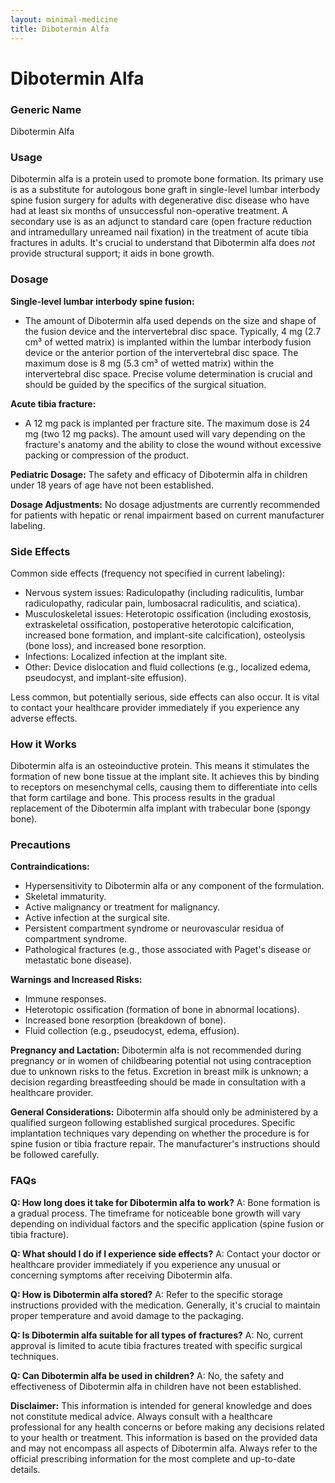```yaml
---
layout: minimal-medicine
title: Dibotermin Alfa
---
```


# Dibotermin Alfa
### Generic Name
Dibotermin Alfa

### Usage
Dibotermin alfa is a protein used to promote bone formation.  Its primary use is as a substitute for autologous bone graft in single-level lumbar interbody spine fusion surgery for adults with degenerative disc disease who have had at least six months of unsuccessful non-operative treatment.  A secondary use is as an adjunct to standard care (open fracture reduction and intramedullary unreamed nail fixation) in the treatment of acute tibia fractures in adults.  It's crucial to understand that Dibotermin alfa does *not* provide structural support; it aids in bone growth.

### Dosage

**Single-level lumbar interbody spine fusion:**

*   The amount of Dibotermin alfa used depends on the size and shape of the fusion device and the intervertebral disc space. Typically, 4 mg (2.7 cm³ of wetted matrix) is implanted within the lumbar interbody fusion device or the anterior portion of the intervertebral disc space.  The maximum dose is 8 mg (5.3 cm³ of wetted matrix) within the intervertebral disc space.  Precise volume determination is crucial and should be guided by the specifics of the surgical situation.

**Acute tibia fracture:**

*   A 12 mg pack is implanted per fracture site. The maximum dose is 24 mg (two 12 mg packs). The amount used will vary depending on the fracture's anatomy and the ability to close the wound without excessive packing or compression of the product.

**Pediatric Dosage:** The safety and efficacy of Dibotermin alfa in children under 18 years of age have not been established.

**Dosage Adjustments:**  No dosage adjustments are currently recommended for patients with hepatic or renal impairment based on current manufacturer labeling.

### Side Effects

Common side effects (frequency not specified in current labeling):

*   Nervous system issues: Radiculopathy (including radiculitis, lumbar radiculopathy, radicular pain, lumbosacral radiculitis, and sciatica).
*   Musculoskeletal issues: Heterotopic ossification (including exostosis, extraskeletal ossification, postoperative heterotopic calcification, increased bone formation, and implant-site calcification), osteolysis (bone loss), and increased bone resorption.
*   Infections: Localized infection at the implant site.
*   Other: Device dislocation and fluid collections (e.g., localized edema, pseudocyst, and implant-site effusion).


Less common, but potentially serious, side effects can also occur.  It is vital to contact your healthcare provider immediately if you experience any adverse effects.

### How it Works
Dibotermin alfa is an osteoinductive protein.  This means it stimulates the formation of new bone tissue at the implant site.  It achieves this by binding to receptors on mesenchymal cells, causing them to differentiate into cells that form cartilage and bone.  This process results in the gradual replacement of the Dibotermin alfa implant with trabecular bone (spongy bone).

### Precautions

**Contraindications:**

*   Hypersensitivity to Dibotermin alfa or any component of the formulation.
*   Skeletal immaturity.
*   Active malignancy or treatment for malignancy.
*   Active infection at the surgical site.
*   Persistent compartment syndrome or neurovascular residua of compartment syndrome.
*   Pathological fractures (e.g., those associated with Paget's disease or metastatic bone disease).


**Warnings and Increased Risks:**

*   Immune responses.
*   Heterotopic ossification (formation of bone in abnormal locations).
*   Increased bone resorption (breakdown of bone).
*   Fluid collection (e.g., pseudocyst, edema, effusion).

**Pregnancy and Lactation:**  Dibotermin alfa is not recommended during pregnancy or in women of childbearing potential not using contraception due to unknown risks to the fetus.  Excretion in breast milk is unknown; a decision regarding breastfeeding should be made in consultation with a healthcare provider.

**General Considerations:**  Dibotermin alfa should only be administered by a qualified surgeon following established surgical procedures.  Specific implantation techniques vary depending on whether the procedure is for spine fusion or tibia fracture repair.  The manufacturer's instructions should be followed carefully.


### FAQs

**Q: How long does it take for Dibotermin alfa to work?**
A: Bone formation is a gradual process. The timeframe for noticeable bone growth will vary depending on individual factors and the specific application (spine fusion or tibia fracture).


**Q: What should I do if I experience side effects?**
A:  Contact your doctor or healthcare provider immediately if you experience any unusual or concerning symptoms after receiving Dibotermin alfa.


**Q: How is Dibotermin alfa stored?**
A:  Refer to the specific storage instructions provided with the medication.  Generally, it's crucial to maintain proper temperature and avoid damage to the packaging.


**Q:  Is Dibotermin alfa suitable for all types of fractures?**
A: No,  current approval is limited to acute tibia fractures treated with specific surgical techniques.


**Q: Can Dibotermin alfa be used in children?**
A: No, the safety and effectiveness of Dibotermin alfa in children have not been established.


**Disclaimer:** This information is intended for general knowledge and does not constitute medical advice. Always consult with a healthcare professional for any health concerns or before making any decisions related to your health or treatment.  This information is based on the provided data and may not encompass all aspects of Dibotermin alfa. Always refer to the official prescribing information for the most complete and up-to-date details.
